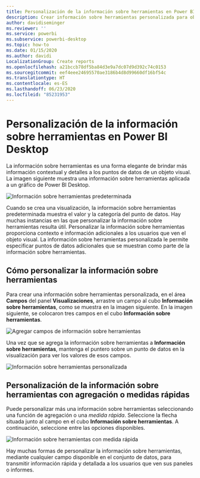 ```yaml
---
title: Personalización de la información sobre herramientas en Power BI Desktop
description: Crear información sobre herramientas personalizada para objetos visuales con la operación de arrastrar y soltar
author: davidiseminger
ms.reviewer: ''
ms.service: powerbi
ms.subservice: powerbi-desktop
ms.topic: how-to
ms.date: 01/15/2020
ms.author: davidi
LocalizationGroup: Create reports
ms.openlocfilehash: a21bccb78df5ba84d3e9a7dc07d9d392c74c0153
ms.sourcegitcommit: eef4eee24695570ae3186b4d8d99660df16bf54c
ms.translationtype: HT
ms.contentlocale: es-ES
ms.lasthandoff: 06/23/2020
ms.locfileid: "85231953"
---
```

# <a name="customize-tooltips-in-power-bi-desktop"></a>Personalización de la información sobre herramientas en Power BI Desktop

La información sobre herramientas es una forma elegante de brindar más información contextual y detalles a los puntos de datos de un objeto visual. La imagen siguiente muestra una información sobre herramientas aplicada a un gráfico de Power BI Desktop.

![Información sobre herramientas predeterminada](media/desktop-custom-tooltips/custom-tooltips-1.png)

Cuando se crea una visualización, la información sobre herramientas predeterminada muestra el valor y la categoría del punto de datos. Hay muchas instancias en las que personalizar la información sobre herramientas resulta útil. Personalizar la información sobre herramientas proporciona contexto e información adicionales a los usuarios que ven el objeto visual. La información sobre herramientas personalizada le permite especificar puntos de datos adicionales que se muestran como parte de la información sobre herramientas.

## <a name="how-to-customize-tooltips"></a>Cómo personalizar la información sobre herramientas

Para crear una información sobre herramientas personalizada, en el área **Campos** del panel **Visualizaciones**, arrastre un campo al cubo **Información sobre herramientas**, como se muestra en la imagen siguiente. En la imagen siguiente, se colocaron tres campos en el cubo **Información sobre herramientas**.

![Agregar campos de información sobre herramientas](media/desktop-custom-tooltips/custom-tooltips-2.png)

Una vez que se agrega la información sobre herramientas a **Información sobre herramientas**, mantenga el puntero sobre un punto de datos en la visualización para ver los valores de esos campos.

![Información sobre herramientas personalizada](media/desktop-custom-tooltips/custom-tooltips-3.png)

## <a name="customizing-tooltips-with-aggregation-or-quick-measures"></a>Personalización de la información sobre herramientas con agregación o medidas rápidas

Puede personalizar más una información sobre herramientas seleccionando una función de agregación o una *medida rápida*. Seleccione la flecha situada junto al campo en el cubo **Información sobre herramientas**. A continuación, seleccione entre las opciones disponibles.

![Información sobre herramientas con medida rápida](media/desktop-custom-tooltips/custom-tooltips-4.png)

Hay muchas formas de personalizar la información sobre herramientas, mediante cualquier campo disponible en el conjunto de datos, para transmitir información rápida y detallada a los usuarios que ven sus paneles o informes.
